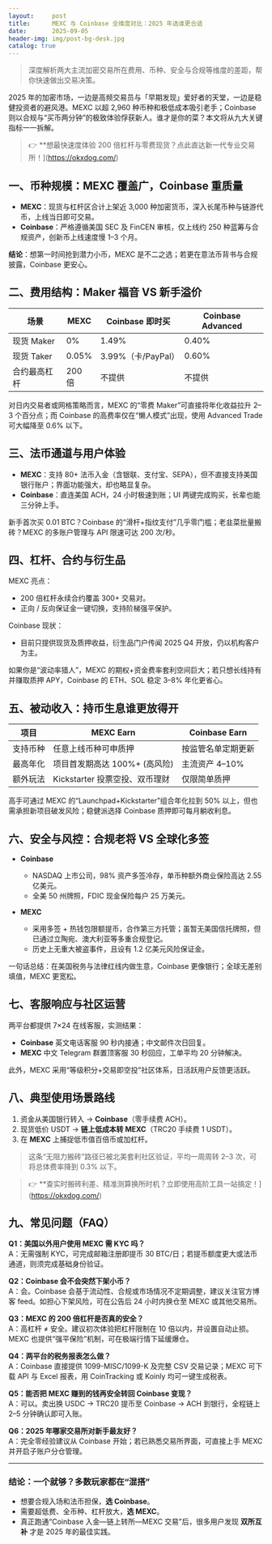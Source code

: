 ```yaml
---
layout:     post
title:      MEXC 与 Coinbase 全维度对比：2025 年选谁更合适
date:       2025-09-05
header-img: img/post-bg-desk.jpg
catalog: true
---
```


> 深度解析两大主流加密交易所在费用、币种、安全与合规等维度的差距，帮你快速做出交易决策。

2025 年的加密市场，一边是高频交易员与「早期发现」爱好者的天堂，一边是稳健投资者的避风港。MEXC 以超 2,960 种币种和极低成本吸引老手；Coinbase 则以合规与“买币两分钟”的极致体验俘获新人。谁才是你的菜？本文将从九大关键指标一一拆解。

> 👉 **想最快速度体验 200 倍杠杆与零费现货？点此直达新一代专业交易所！](https://okxdog.com/)

## 一、币种规模：MEXC 覆盖广，Coinbase 重质量

- **MEXC**：现货与杠杆区合计上架近 3,000 种加密货币，深入长尾币种与链游代币，上线当日即可交易。
- **Coinbase**：严格遵循美国 SEC 及 FinCEN 审核，仅上线约 250 种蓝筹与合规资产，创新币上线速度慢 1–3 个月。

**结论**：想第一时间抢到潜力小币，MEXC 是不二之选；若更在意法币背书与合规披露，Coinbase 更安心。

## 二、费用结构：Maker 福音 VS 新手溢价

| 场景 | MEXC | Coinbase 即时买 | Coinbase Advanced |
|---|---|---|---|
| 现货 Maker | 0% | 1.49% | 0.40% |
| 现货 Taker | 0.05% | 3.99%（卡/PayPal） | 0.60% |
| 合约最高杠杆 | 200 倍 | 不提供 | 不提供 |

对日内交易者或网格策略而言，MEXC 的“零费 Maker”可直接将年化收益拉升 2–3 个百分点；而 Coinbase 的高费率仅在“懒人模式”出现，使用 Advanced Trade 可大幅降至 0.6% 以下。

## 三、法币通道与用户体验

- **MEXC**：支持 80+ 法币入金（含银联、支付宝、SEPA），但不直接支持美国银行账户；界面功能强大，却也略显复杂。
- **Coinbase**：直连美国 ACH，24 小时极速到账；UI 两键完成购买，长辈也能三分钟上手。

新手首次买 0.01 BTC？Coinbase 的“滑杆+指纹支付”几乎零门槛；老韭菜批量搬砖？MEXC 的多账户管理与 API 限速可达 200 次/秒。

## 四、杠杆、合约与衍生品

MEXC 亮点：  
- 200 倍杠杆永续合约覆盖 300+ 交易对。  
- 正向 / 反向保证金一键切换，支持阶梯强平保护。

Coinbase 现状：  
- 目前只提供现货及质押收益，衍生品门户传闻 2025 Q4 开放，仍以机构客户为主。

如果你是“波动率猎人”，MEXC 的期权+资金费率套利空间巨大；若只想长线持有并赚取质押 APY，Coinbase 的 ETH、SOL 稳定 3–8% 年化更省心。

## 五、被动收入：持币生息谁更放得开

| 项目 | MEXC Earn | Coinbase Earn |
|---|---|---|
| 支持币种 | 任意上线币种可申质押 | 按监管名单定期更新 |
| 最高年化 | 项目首发期高达 100%+ (高风险) | 主流资产 4–10% |
| 额外玩法 | Kickstarter 投票空投、双币理财 | 仅限简单质押 |

高手可通过 MEXC 的“Launchpad+Kickstarter”组合年化拉到 50% 以上，但也需承担新项目破发风险；稳健派选择 Coinbase 质押即可每月躺收利息。

## 六、安全与风控：合规老将 VS 全球化多签

- **Coinbase**  
  - NASDAQ 上市公司，98% 资产多签冷存，单币种额外商业保险高达 2.55 亿美元。  
  - 全美 50 州牌照，FDIC 现金保险每户 25 万美元。  

- **MEXC**  
  - 采用多签 + 热钱包限额提币，合作第三方托管；虽暂无美国信托牌照，但已通过立陶宛、澳大利亚等多重合规登记。  
  - 历史上无重大被盗事件，且设有 1.2 亿美元风险保证金。

一句话总结：在美国税务与法律红线内做生意，Coinbase 更像银行；全球无差别填值，MEXC 更宽松。

## 七、客服响应与社区运营

两平台都提供 7×24 在线客服，实测结果：  
- **Coinbase** 英文电话客服 90 秒内接通；中文邮件次日回复。  
- **MEXC** 中文 Telegram 群置顶客服 30 秒回应，工单平均 20 分钟解决。

此外，MEXC 采用“等级积分+交易即空投”社区体系，日活跃用户反馈更活跃。

## 八、典型使用场景路线

1. 资金从美国银行转入 → **Coinbase**（零手续费 ACH）。  
2. 现货低价 USDT → **链上低成本转 MEXC**（TRC20 手续费 1 USDT）。  
3. 在 **MEXC** 上捕捉低市值百倍币或加杠杆。  
> 这条“无阻力搬砖”路径已被北美套利社区验证，平均一周周转 2–3 次，可将总体费率降到 0.3% 以下。

> 👉 **查实时搬砖利差、精准测算换所时机？立即使用高阶工具一站搞定！](https://okxdog.com/)

## 九、常见问题（FAQ）

**Q1：美国以外用户使用 MEXC 需 KYC 吗？**  
A：无需强制 KYC，可完成邮箱注册即提币 30 BTC/日；若提币额度更大或法币通道，则须完成基础身份验证。

**Q2：Coinbase 会不会突然下架小币？**  
A：会。Coinbase 会基于流动性、合规或市场情况不定期调整，建议关注官方博客 feed。如担心下架风险，可在公告后 24 小时内换仓至 MEXC 或其他交易所。

**Q3：MEXC 的 200 倍杠杆是否真的安全？**  
A：高杠杆 ≠ 安全。建议初次体验把杠杆限制在 10 倍以内，并设置自动止损。MEXC 也提供“强平保险”机制，可在极端行情下延缓爆仓。

**Q4：两平台的税务报表怎么做？**  
A：Coinbase 直接提供 1099-MISC/1099-K 及完整 CSV 交易记录；MEXC 可下载 API 与 Excel 报表，用 CoinTracking 或 Koinly 均可一键生成税表。

**Q5：能否把 MEXC 赚到的钱再安全转回 Coinbase 变现？**  
A：可以。卖出换 USDC → TRC20 提币至 Coinbase → ACH 到银行，全程链上 2–5 分钟确认即可入账。

**Q6：2025 年哪家交易所对新手最友好？**  
A：完全零经验建议从 Coinbase 开始；若已熟悉交易所界面，可直接上手 MEXC 并开启子账户分仓管理。

---

### 结论：一个就够？多数玩家都在“混搭”

- 想要合规入场和法币担保，**选 Coinbase**。  
- 需要超低费、全币种、杠杆放大，**选 MEXC**。  
- 真正跑通“Coinbase 入金—链上转所—MEXC 交易”后，很多用户发现 **双所互补** 才是 2025 年的最佳实践。